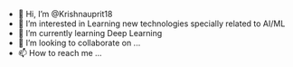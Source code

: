 - 👋 Hi, I’m @Krishnauprit18
- 👀 I’m interested in Learning new technologies specially related to AI/ML
- 🌱 I’m currently learning Deep Learning
- 💞️ I’m looking to collaborate on ...
- 📫 How to reach me ...

<!---
Krishnauprit18/Krishnauprit18 is a ✨ special ✨ repository because its `README.md` (this file) appears on your GitHub profile.
You can click the Preview link to take a look at your changes.
--->
